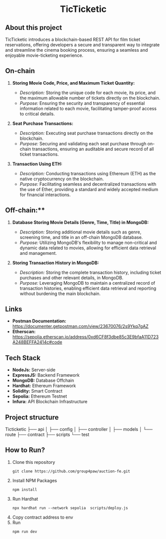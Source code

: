 <h1 align="center" >
    TicTicketic
</h1>

## About this project
TicTicketic introduces a blockchain-based REST API for film ticket reservations, offering developers a secure and transparent way to integrate and streamline the cinema booking process, ensuring a seamless and enjoyable movie-ticketing experience.

## On-chain
1. **Storing Movie Code, Price, and Maximum Ticket Quantity:**
   - *Description:* Storing the unique code for each movie, its price, and the maximum allowable number of tickets directly on the blockchain.
   - *Purpose:* Ensuring the security and transparency of essential information related to each movie, facilitating tamper-proof access to critical details.

2. **Seat Purchase Transactions:**
   - *Description:* Executing seat purchase transactions directly on the blockchain.
   - *Purpose:* Securing and validating each seat purchase through on-chain transactions, ensuring an auditable and secure record of all ticket transactions.

3. **Transaction Using ETH:**
   - *Description:* Conducting transactions using Ethereum (ETH) as the native cryptocurrency on the blockchain.
   - *Purpose:* Facilitating seamless and decentralized transactions with the use of Ether, providing a standard and widely accepted medium for financial interactions.

## Off-chain:**
1. **Database Storing Movie Details (Genre, Time, Title) in MongoDB:**
   - *Description:* Storing additional movie details such as genre, screening time, and title in an off-chain MongoDB database.
   - *Purpose:* Utilizing MongoDB's flexibility to manage non-critical and dynamic data related to movies, allowing for efficient data retrieval and management.

2. **Storing Transaction History in MongoDB:**
   - *Description:* Storing the complete transaction history, including ticket purchases and other relevant details, in MongoDB.
   - *Purpose:* Leveraging MongoDB to maintain a centralized record of transaction histories, enabling efficient data retrieval and reporting without burdening the main blockchain.

## Links
- **Postman Documentation:** https://documenter.getpostman.com/view/23670076/2s9Ykq7gAZ
- **Etherscan:** https://sepolia.etherscan.io/address/0xd6CF8f3dbe85c3E9bfaA11D723A248BEFFA2414c#code

## Tech Stack
- **NodeJs:** Server-side
- **ExpressJS:** Backend Framework
- **MongoDB:** Database Offchain
- **Hardhat:** Ethereum Framework
- **Solidity:** Smart Contract
- **Sepolia:** Ethereum Testnet
- **Infura:** API Blockchain Infrastructure


## Project structure
Ticticketic
    ├── api
    │   ├── config
    │   ├── controller
    │   ├── models
    │   └── route
    ├── contract
    ├── scripts
    └── test

## How to Run?
1. Clone this repository
    ```````````
    git clone https://github.com/group4paw/auction-fe.git
    ```````````
2. Install NPM Packages
    ```````````
    npm install
    ```````````
3. Run Hardhat
    ```````````
    npx hardhat run --network sepolia  scripts/deploy.js
    ```````````
5. Copy contract address to env
6. Run
    ```````````
    npm run dev
    ```````````

